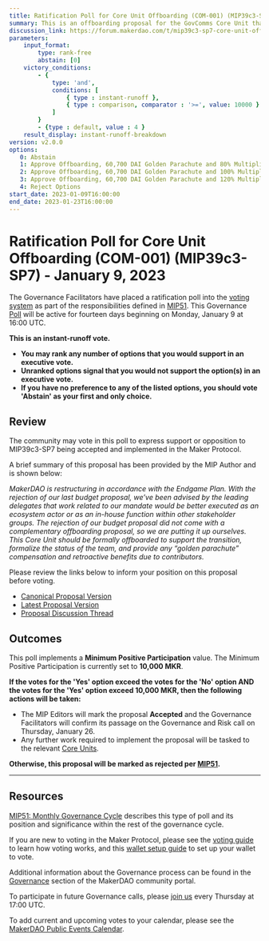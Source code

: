 ```yaml
---
title: Ratification Poll for Core Unit Offboarding (COM-001) (MIP39c3-SP7) - January 9, 2023
summary: This is an offboarding proposal for the GovComms Core Unit that includes both a golden parachute and retroactive MKR compensation.
discussion_link: https://forum.makerdao.com/t/mip39c3-sp7-core-unit-offboarding-com-001/19068
parameters:
    input_format:
        type: rank-free
        abstain: [0]
    victory_conditions:
        - {
            type: 'and',
            conditions: [
                { type : instant-runoff },
                { type : comparison, comparator : '>=', value: 10000 }
            ]
        }
        - {type : default, value : 4 }
    result_display: instant-runoff-breakdown
version: v2.0.0
options:
   0: Abstain
   1: Approve Offboarding, 60,700 DAI Golden Parachute and 80% Multiplier for retroactive MKR - additional 85,854 DAI
   2: Approve Offboarding, 60,700 DAI Golden Parachute and 100% Multiplier for retroactive MKR - additional 107,317.50 DAI (CU-preferred)
   3: Approve Offboarding, 60,700 DAI Golden Parachute and 120% Multiplier for retroactive MKR  - additional 128,781 DAI Equivalent Value
   4: Reject Options
start_date: 2023-01-09T16:00:00
end_date: 2023-01-23T16:00:00
---
```

# Ratification Poll for Core Unit Offboarding (COM-001) (MIP39c3-SP7) - January 9, 2023

The Governance Facilitators have placed a ratification poll into the [voting system](https://vote.makerdao.com/polling) as part of the responsibilities defined in [MIP51](https://mips.makerdao.com/mips/details/MIP51). This Governance [Poll](https://community-development.makerdao.com/en/learn/governance/on-chain-gov) will be active for fourteen days beginning on Monday, January 9 at 16:00 UTC.

**This is an instant-runoff vote.** 
- **You may rank any number of options that you would support in an executive vote.** 
- **Unranked options signal that you would not support the option(s) in an executive vote.**
- **If you have no preference to any of the listed options, you should vote 'Abstain' as your first and only choice.**

## Review

The community may vote in this poll to express support or opposition to MIP39c3-SP7 being accepted and implemented in the Maker Protocol.

A brief summary of this proposal has been provided by the MIP Author and is shown below:

*MakerDAO is restructuring in accordance with the Endgame Plan. With the rejection of our last budget proposal, we’ve been advised by the leading delegates that work related to our mandate would be better executed as an ecosystem actor or as an in-house function within other stakeholder groups. The rejection of our budget proposal did not come with a complementary offboarding proposal, so we are putting it up ourselves. This Core Unit should be formally offboarded to support the transition, formalize the status of the team, and provide any “golden parachute” compensation and retroactive benefits due to contributors.*

Please review the links below to inform your position on this proposal before voting.
* [Canonical Proposal Version](https://github.com/makerdao/mips/blob/ae0451f824bcb27572719af43a50d499b7ac1340/MIP39/MIP39c3-Subproposals/MIP39c3-SP7.md)
* [Latest Proposal Version](https://mips.makerdao.com/mips/details/MIP39c3SP7)
* [Proposal Discussion Thread](https://forum.makerdao.com/t/mip39c3-sp7-core-unit-offboarding-com-001/19068)

## Outcomes

This poll implements a **Minimum Positive Participation** value. The Minimum Positive Participation is currently set to **10,000 MKR**.

**If the votes for the 'Yes' option exceed the votes for the 'No' option AND the votes for the 'Yes' option exceed 10,000 MKR, then the following actions will be taken:**
* The MIP Editors will mark the proposal **Accepted** and the Governance Facilitators will confirm its passage on the Governance and Risk call on Thursday, January 26.
* Any further work required to implement the proposal will be tasked to the relevant [Core Units](https://mips.makerdao.com/mips/details/MIP38#mip38c2-core-unit-state).

**Otherwise, this proposal will be marked as rejected per [MIP51](https://mips.makerdao.com/mips/details/MIP51#mip51c2-ratification-poll).**

---

## Resources

[MIP51: Monthly Governance Cycle](https://mips.makerdao.com/mips/details/MIP51) describes this type of poll and its position and significance within the rest of the governance cycle.

If you are new to voting in the Maker Protocol, please see the [voting guide](https://community-development.makerdao.com/en/learn/governance/how-voting-works/) to learn how voting works, and this [wallet setup guide](https://community-development.makerdao.com/en/learn/governance/voting-setup/) to set up your wallet to vote.

Additional information about the Governance process can be found in the [Governance](https://community-development.makerdao.com/en/learn/governance) section of the MakerDAO community portal.

To participate in future Governance calls, please [join us](https://github.com/makerdao/community/tree/master/governance/governance-and-risk-meetings) every Thursday at 17:00 UTC.

To add current and upcoming votes to your calendar, please see the [MakerDAO Public Events Calendar](https://calendar.google.com/calendar/embed?src=makerdao.com_3efhm2ghipksegl009ktniomdk%40group.calendar.google.com&ctz=UTC&mode=week&showCalendars=0&showPrint=0).

